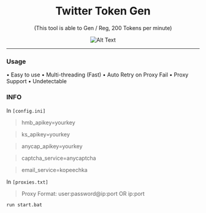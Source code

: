 <br/>
<div align="center">
  
  # Twitter Token Gen
  
  (This tool is able to Gen / Reg, 200 Tokens per minute)
  
  
  ![Alt Text](https://cdn.discordapp.com/attachments/1029152294199099443/1052309501698650172/ef86175d1167d58247e825ac7299d1d4.gif)

 
</div>

--------------------------------------

### Usage


• Easy to use
• Multi-threading (Fast)
• Auto Retry on Proxy Fail
• Proxy Support
• Undetectable

### INFO

In ```[config.ini]```

> hmb_apikey=yourkey

> ks_apikey=yourkey

> anycap_apikey=yourkey

> captcha_service=anycaptcha

> email_service=kopeechka


In ```[proxies.txt]```

> Proxy Format: user:password@ip:port OR ip:port



```run start.bat```
